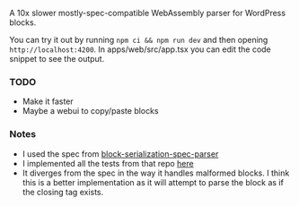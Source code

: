 A 10x slower mostly-spec-compatible WebAssembly parser for WordPress blocks.

You can try it out by running `npm ci && npm run dev` and then opening `http://localhost:4200`. In apps/web/src/app.tsx you can edit the code snippet to see the output.

### TODO
- Make it faster
- Maybe a webui to copy/paste blocks

### Notes
- I used the spec from [block-serialization-spec-parser](https://github.com/WordPress/gutenberg/tree/trunk/packages/block-serialization-spec-parser)
- I implemented all the tests from that repo [here](https://github.com/KevinBatdorf/block-parser-wasm/blob/main/packages/parser/tests/parser.rs)
- It diverges from the spec in the way it handles malformed blocks. I think this is a better implementation as it will attempt to parse the block as if the closing tag exists.
